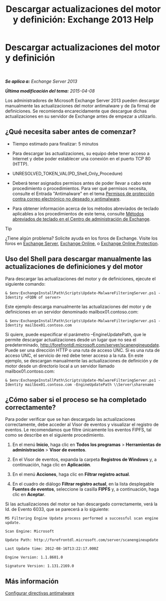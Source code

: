 ﻿---
title: 'Descargar actualizaciones del motor y definición: Exchange 2013 Help'
TOCTitle: Descargar actualizaciones del motor y definición
ms:assetid: 8f2ca383-e463-4df0-aa5d-29afe2f81aaf
ms:mtpsurl: https://technet.microsoft.com/es-es/library/JJ657471(v=EXCHG.150)
ms:contentKeyID: 49895773
ms.date: 04/23/2018
mtps_version: v=EXCHG.150
ms.translationtype: HT
---

# Descargar actualizaciones del motor y definición

 

_**Se aplica a:** Exchange Server 2013_

_**Última modificación del tema:** 2015-04-08_

Los administradores de Microsoft Exchange Server 2013 pueden descargar manualmente las actualizaciones del motor antimalware y de (la firma) de definiciones. Se recomienda encarecidamente que descargue dichas actualizaciones en su servidor de Exchange antes de empezar a utilizarlo.

## ¿Qué necesita saber antes de comenzar?

  - Tiempo estimado para finalizar: 5 minutos

  - Para descargar las actualizaciones, su equipo debe tener acceso a Internet y debe poder establecer una conexión en el puerto TCP 80 (HTTP).

  - UNRESOLVED\_TOKEN\_VAL(PD\_Shell\_Only\_Procedure)

  - Deberá tener asignados permisos antes de poder llevar a cabo este procedimiento o procedimientos. Para ver qué permisos necesita, consulte el Entrada "Antimalware" en el tema [Permisos de protección contra correo electrónico no deseado y antimalware](anti-spam-and-anti-malware-permissions-exchange-2013-help.md).

  - Para obtener información acerca de los métodos abreviados de teclado aplicables a los procedimientos de este tema, consulte [Métodos abreviados de teclado en el Centro de administración de Exchange](keyboard-shortcuts-in-the-exchange-admin-center-exchange-online-protection-help.md).


> [!TIP]
> ¿Tiene algún problema? Solicite ayuda en los foros de Exchange. Visite los foros en <A href="https://go.microsoft.com/fwlink/p/?linkid=60612">Exchange Server</A>, <A href="https://go.microsoft.com/fwlink/p/?linkid=267542">Exchange Online</A>, o <A href="https://go.microsoft.com/fwlink/p/?linkid=285351">Exchange Online Protection</A>.



## Uso del Shell para descargar manualmente las actualizaciones de definiciones y del motor

Para descargar las actualizaciones del motor y de definiciones, ejecute el siguiente comando:

    & $env:ExchangeInstallPath\Scripts\Update-MalwareFilteringServer.ps1 -Identity <FQDN of server>

Este ejemplo descarga manualmente las actualizaciones del motor y de definiciones en un servidor denominado mailbox01.contoso.com:

    & $env:ExchangeInstallPath\Scripts\Update-MalwareFilteringServer.ps1 -Identity mailbox01.contoso.com

Si quiere, puede especificar el parámetro –EngineUpdatePath, que le permite descargar actualizaciones desde un lugar que no sea el predeterminado, http://forefrontdl.microsoft.com/server/scanengineupdate. Puede ser una dirección HTTP o una ruta de acceso UNC. Si es una ruta de acceso UNC, el servicio de red debe tener acceso a la ruta. En este ejemplo, se descargan manualmente las actualizaciones de definición y de motor desde un directorio local a un servidor llamado mailbox01.contoso.com:

    & $env:ExchangeInstallPath\Scripts\Update-MalwareFilteringServer.ps1 -Identity mailbox01.contoso.com -EngineUpdatePath \\Server\sharename

## ¿Cómo saber si el proceso se ha completado correctamente?

Para poder verificar que se han descargado las actualizaciones correctamente, debe acceder al Visor de eventos y visualizar el registro de eventos. Le recomendamos que filtre únicamente los eventos FIPFS, tal como se describe en el siguiente procedimiento.

1.  En el menú **Inicio**, haga clic en **Todos los programas** \> **Herramientas de administración** \> **Visor de eventos**.

2.  En el Visor de eventos, expanda la carpeta **Registros de Windows** y, a continuación, haga clic en **Aplicación**.

3.  En el menú **Acciones**, haga clic en **Filtrar registro actual**.

4.  En el cuadro de diálogo **Filtrar registro actual**, en la lista desplegable **Fuentes de eventos**, seleccione la casilla **FIPFS** y, a continuación, haga clic en **Aceptar**.

Si las actualizaciones del motor se han descargado correctamente, verá la Id. de Evento 6033, que se parecerá a lo siguiente:

`MS Filtering Engine Update process performed a successful scan engine update.`

`Scan Engine: Microsoft`

`Update Path: http://forefrontdl.microsoft.com/server/scanengineupdate`

`Last Update time: ‎2012‎-‎08‎-‎16T13:22:17.000Z`

`Engine Version: 1.1.8601.0`

`Signature Version: 1.131.2169.0`

## Más información

[Configurar directivas antimalware](configure-anti-malware-policies-exchange-2013-help.md)

